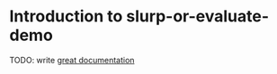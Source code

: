 # Introduction to slurp-or-evaluate-demo

TODO: write [great documentation](http://jacobian.org/writing/what-to-write/)
